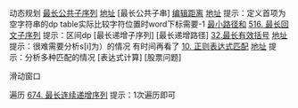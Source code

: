 动态规划
[最长公共子序列](./src/11) [地址](https://leetcode.cn/problems/longest-common-subsequence/)
[最长公共子串]
[编辑距离](./src/72.edit-distance.js) [地址](https://leetcode.cn/problems/edit-distance/submissions/) 提示：定义首项为空字符串的dp table实际比较字符位置时word下标需要-1
[最小路径和](./剑指offerII/099.%20%E6%9C%80%E5%B0%8F%E8%B7%AF%E5%BE%84%E4%B9%8B%E5%92%8C.js)
[516. 最长回文子序列](./src/516.longest-palindromic-subsequence.js) 提示：区间dp
[最长递增子序列]
[最长递增路径]
[32.最长有效括号](./src/32.longest-valid-parentheses.js) [地址](https://leetcode.cn/problems/longest-valid-parentheses/) 提示：很难需要分析s[i]为）的情况 有时间再看了
[10. 正则表达式匹配](./src/10.regular-expression-matching.js) [地址](https://leetcode.cn/problems/regular-expression-matching/submissions/) 提示：分析多种匹配的情况
[表达式计算]
[股票问题]

滑动窗口

遍历
[674. 最长连续递增序列](./src/674.longest-continuous-increasing-subsequence.js) 提示：1次遍历即可